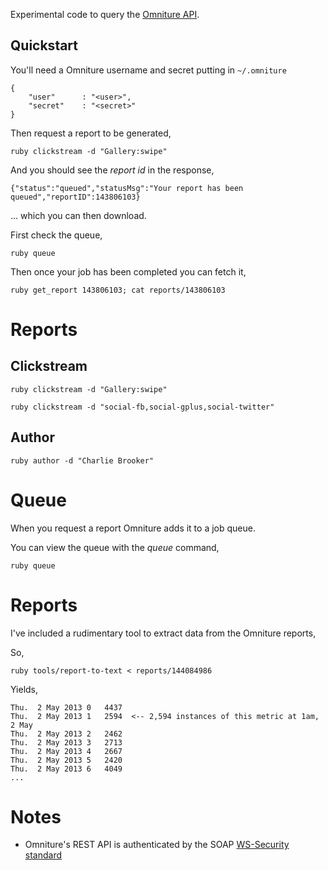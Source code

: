 
Experimental code to query the [Omniture API](https://developer.omniture.com).

## Quickstart 

You'll need a Omniture username and secret putting in `~/.omniture`

```
{
    "user"      : "<user>",
    "secret"    : "<secret>"
}
```

Then request a report to be generated, 

```
ruby clickstream -d "Gallery:swipe" 
```

And you should see the _report id_ in the response,

```
{"status":"queued","statusMsg":"Your report has been queued","reportID":143806103}
```

... which you can then download.

First check the queue,

```
ruby queue 
```

Then once your job has been completed you can fetch it,

```
ruby get_report 143806103; cat reports/143806103 
```

# Reports 

## Clickstream

```
ruby clickstream -d "Gallery:swipe"
```

```
ruby clickstream -d "social-fb,social-gplus,social-twitter"
```

## Author 

```
ruby author -d "Charlie Brooker"
```

# Queue

When you request a report Omniture adds it to a job queue.

You can view the queue with the _queue_ command,

```
ruby queue
```

# Reports

I've included a rudimentary tool to extract data from the Omniture reports,

So,

```
ruby tools/report-to-text < reports/144084986
```

Yields,

```
Thu.  2 May 2013 0   4437 
Thu.  2 May 2013 1   2594  <-- 2,594 instances of this metric at 1am, 2 May
Thu.  2 May 2013 2   2462
Thu.  2 May 2013 3   2713
Thu.  2 May 2013 4   2667
Thu.  2 May 2013 5   2420
Thu.  2 May 2013 6   4049
...
```

# Notes

- Omniture's REST API is authenticated by the SOAP [WS-Security standard](http://en.wikipedia.org/wiki/WS-Security)


